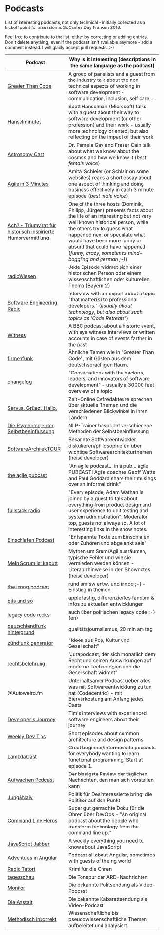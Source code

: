 # Podcasts
List of interesting podcasts, not only technical - initially collected as a kickoff point for a session at SoCraTes Day Franken 2018.

Feel free to contribute to the list, either by correcting or adding entries. Don't delete anything, even if the podcast isn't available anymore - add a comment instead. I will gladly accept pull requests. :-)

Podcast           | Why is it interesting (descriptions in the same language as the podcast)
----------------- | ------------------------------------------------------------------------
[Greater Than Code](https://www.greaterthancode.com/) | A group of panelists and a guest from the industry talk about the non technical aspects of working in software development - communication, inclusion, self care, ...
[Hanselminutes](https://hanselminutes.com/)  | Scott Hanselman (Microsoft) talks with a guest about their way to software development (or other profession) and their work - usually more technology oriented, but also reflecting on the impact of their work
[Astronomy Cast](http://www.astronomycast.com/) | Dr. Pamela Gay and Fraser Cain talk about what we know about the cosmos and how we know it (*best female voice*)
[Agile in 3 Minutes](https://agilein3minut.es/) | Amitai Schleier (or Schlair on some websites) reads a short essay about one aspect of thinking and doing business effectively in each 3 minute episode (*best male voice*)
[Ach? - Triumvirat für historisch inspirierte Humorvermittlung](https://das-a.ch/) | One of the three hosts (Dominik, Philipp, Jürgen) presents facts about the life of an interesting but not very well known historical person, while the others try to guess what happened next or speculate what would have been more funny or absurd that could have happened (*funny, crazy, sometimes mind-boggling and german ;-)*)
[radioWissen](https://www.br.de/mediathek/podcast/radiowissen/488) | Jede Episode widmet sich einer historischen Person oder einem wissenschaftlichen oder kulturellen Thema (Bayern 2)
[Software Engineering Radio](http://www.se-radio.net/) | Interview with an expert about a topic "that matter(s) to professional developers." (*usually about technology, but also about such topics as 'Code Retreats'*)
[Witness](https://www.bbc.co.uk/programmes/p004t1hd) | A BBC podcast about a historic event, with eye witness interviews or written accounts in case of events farther in the past
[firmenfunk](https://firmenfunk.com/) | Ähnliche Temen wie in "Greater Than Code", mit Gästen aus dem deutschsprachigen Raum.
[changelog](https://changelog.com/podcast) | "Conversations with the hackers, leaders, and innovators of software development" - usually a 30000 feet overview of a topic
[Servus. Grüezi. Hallo.](https://www.zeit.de/serie/servus-gruezi-hallo) | Zeit-Online Cefredakteure sprechen über aktuelle Themen und die verschiedenen Blickwinkel in ihren Ländern.
[Die Psychologie der Selbstbeeinflussung](https://itunes.apple.com/de/podcast/die-psychologie-der-selbstbeeinflussung/id1295029171?mt=2) | NLP-Trainer bespricht verschiedene Methoden der Selbstbeeinflussung 
[SoftwareArchitekTOUR](https://www.heise.de/developer/SoftwareArchitekTOUR-4076349.html) | Bekannte Softwareentwickler diskutieren/philosophieren über wichtige Softwarearchitekturthemen (heise developer)
[the agile pubcast](https://www.agilify.co.uk/resources/agile-pubcast/) | "An agile podcast... in a pub... agile PUBCAST! Agile coaches Geoff Watts and Paul Goddard share their musings over an informal drink"
[fullstack radio](http://www.fullstackradio.com/) | "Every episode, Adam Wathan is joined by a guest to talk about everything from product design and user experience to unit testing and system administration". Moderator top, guests not always so. A lot of interesting links in the show notes.
[Einschlafen Podcast](http://einschlafen-podcast.de/) | "Entspannte Texte zum Einschlafen oder Zuhören und abgelenkt sein"
[Mein Scrum ist kaputt](https://www.heise.de/developer/MeinScrumIstKaputt-4076346.html) | Mythen um Srum/Agil ausräumen, typische Fehler und wie sie vermieden werden können - Literaturhinweise in den Shownotes (heise developer)
[the innoq podcast](https://www.innoq.com/de/podcast/) | rund um sw entw. und innoq ;-) - Einstieg in themen
[bits und so](http://www.bitsundso.de/) | apple lastig, differenziertes fandom & infos zu aktuellen entwicklungen
[legacy code rocks](https://www.legacycode.rocks/) | auch über politischen legacy code :-) (en)
[deutschlandfunk hintergrund](https://www.deutschlandfunk.de/hintergrund.723.de.html) | qualitätsjournalismus, 20 min am tag
[zündfunk generator](https://www.br.de/radio/bayern2/sendungen/zuendfunk/kolumnen-sendungen/generator/index.html) | "Ideen aus Pop, Kultur und Gesellschaft"
[rechtsbelehrung](https://rechtsbelehrung.com/) | "Jurapodcast, der sich monatlich dem Recht und seinen Auswirkungen auf moderne Technologien und die Gesellschaft widmet"
[@Autoweird.fm](http://autoweird.fm/) | Unterhaltsamer Podcast ueber alles was mit Softwareentwicklung zu tun hat (Codecentric) - mit Bierverkostung am Anfang jedes Casts
[Developer's Journey](http://developersjourney.info/) | Tim's interviews with experienced software engineers about their journey
[Weekly Dev Tips](https://player.fm/series/weekly-dev-tips) | Short episodes about common architecture and design patterns
[LambdaCast](https://soundcloud.com/lambda-cast) | Great beginner/intermediate podcasts for everybody wanting to learn functional programming. Start at episode 1.
[Aufwachen Podcast](https://aufwachen-podcast.de/) | Der bissigste Review der täglichen Nachrichten, den man sich vorstellen kann
[Jung&Naiv](http://www.jungundnaiv-podcast.de/) | Politik für Desinteressierte bringt die Politiker auf den Punkt
[Command Line Heros](https://www.redhat.com/en/command-line-heroes) | Super gut gemachte Doku für die Ohren über DevOps - "An original podcast about the people who transform technology from the command line up."
[JavaScript Jabber](https://devchat.tv/js-jabber/) | A weekly everything you need to know about JavaScript
[Adventues in Angular](https://devchat.tv/adv-in-angular/) | Podcast all about Angular, sometimes with guests of the ng world
[Radio Tatort](http://www.ard.de/home/radio/ARD_Radio_Tatort/94130/index.html) | Krimi für die Ohren
[tagesschau](http://www.tagesschau.de/download/podcast/) | Die Tonspur der ARD-Nachrichten
[Monitor](https://www.ardmediathek.de/tv/Monitor/Sendung?documentId=438224&bcastId=438224) | Die bekannte Politsendung als Video-Podcast
[Die Anstalt](https://www.zdf.de/comedy/die-anstalt) | Die bekannte Kabarettsendung als Video-Podcast
[Methodisch inkorrekt](http://minkorrekt.de) | Wissenschaftliche bis pseudowissenschaftliche Themen aufbereitet und analysiert. 

